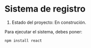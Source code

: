 <h1>Sistema de registro</h1>

<ol type="1">
  
  <li>Estado del proyecto: En construción.</li>
    
</ol>

<p>Para ejecutar el sistema, debes poner:</p>

 ```npm install react```
 
